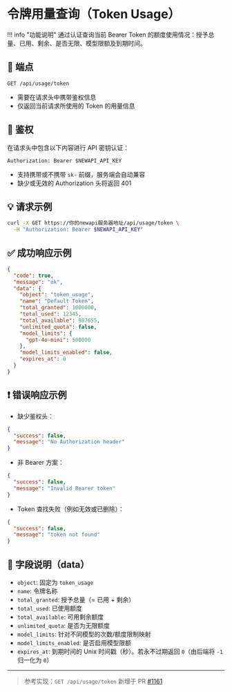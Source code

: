# 令牌用量查询（Token Usage）

!!! info "功能说明"
    通过认证查询当前 Bearer Token 的额度使用情况：授予总量、已用、剩余、是否无限、模型限额及到期时间。

## 📮 端点

```
GET /api/usage/token
```

- 需要在请求头中携带鉴权信息
- 仅返回当前请求所使用的 Token 的用量信息

## 🔐 鉴权

在请求头中包含以下内容进行 API 密钥认证：

```
Authorization: Bearer $NEWAPI_API_KEY
```

- 支持携带或不携带 `sk-` 前缀，服务端会自动兼容
- 缺少或无效的 Authorization 头将返回 401

## 💡 请求示例

```bash
curl -X GET https://你的newapi服务器地址/api/usage/token \
  -H "Authorization: Bearer $NEWAPI_API_KEY"
```

## ✅ 成功响应示例

```json
{
  "code": true,
  "message": "ok",
  "data": {
    "object": "token_usage",
    "name": "Default Token",
    "total_granted": 1000000,
    "total_used": 12345,
    "total_available": 987655,
    "unlimited_quota": false,
    "model_limits": {
      "gpt-4o-mini": 500000
    },
    "model_limits_enabled": false,
    "expires_at": 0
  }
}
```

## ❗ 错误响应示例

- 缺少鉴权头：

```json
{
  "success": false,
  "message": "No Authorization header"
}
```

- 非 Bearer 方案：

```json
{
  "success": false,
  "message": "Invalid Bearer token"
}
```

- Token 查找失败（例如无效或已删除）：

```json
{
  "success": false,
  "message": "token not found"
}
```

## 🧾 字段说明（data）

- `object`: 固定为 `token_usage`
- `name`: 令牌名称
- `total_granted`: 授予总量（= 已用 + 剩余）
- `total_used`: 已使用额度
- `total_available`: 可用剩余额度
- `unlimited_quota`: 是否为无限额度
- `model_limits`: 针对不同模型的次数/额度限制映射
- `model_limits_enabled`: 是否启用模型限额
- `expires_at`: 到期时间的 Unix 时间戳（秒）。若永不过期返回 `0`（由后端将 `-1` 归一化为 `0`）

---

> 参考实现：`GET /api/usage/token` 新增于 PR [#1161](https://github.com/QuantumNous/new-api/pull/1161)
